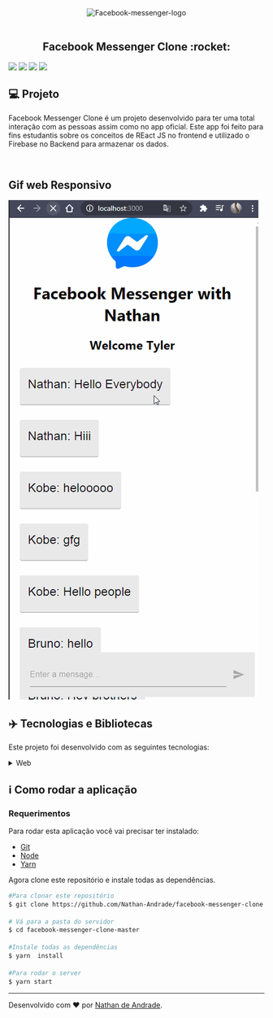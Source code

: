<div align="center">
   <img src="https://facebookbrand.com/wp-content/uploads/2018/09/Header-e1538151782912.png?w=100&h=100" alt="Facebook-messenger-logo" width="200px"/>
</div>

<br />

<h2 align="center">
    Facebook Messenger Clone :rocket:
</h2>

![](https://img.shields.io/github/languages/count/Nathan-Andrade/facebook-messenger-clone?color=%230078FF) ![](https://img.shields.io/github/languages/top/Nathan-Andrade/facebook-messenger-clone?color=%230078FF) ![](https://img.shields.io/github/repo-size/Nathan-Andrade/facebook-messenger-clone?color=%230078FF) ![](https://img.shields.io/github/last-commit/Nathan-Andrade/facebook-messenger-clone?color=%230078FF)




## :computer: Projeto

 Facebook Messenger Clone é um projeto desenvolvido para ter uma total interação com as pessoas assim como no app oficial. Este app foi feito para fins estudantis sobre os conceitos de REact JS no frontend e utilizado o Firebase no Backend para armazenar os dados.

 <p align="center">
  <img src="" >
  <h2>Gif web Responsivo</h2>
  <img src="https://github.com/Nathan-Andrade/facebook-messenger-clone/blob/master/github-pictures/gifWebResposive.gif?raw=true" >
</p>

 ## :airplane: Tecnologias e Bibliotecas

Este projeto foi desenvolvido com as seguintes tecnologias:

<details>
  <summary>Web</summary>

-   [React](https://pt-br.reactjs.org/)
-   [Styled Components](https://styled-components.com/)
-   [Material-UI/core](https://material-ui.com/pt/)
-   [Material-UI/icons](https://material-ui.com/pt/components/material-icons/#material-icons)
- [React Flip Move](https://github.com/joshwcomeau/react-flip-move)
- [Firebase](https://firebase.google.com/)
-   [VS Code](https://code.visualstudio.com/)

</details>

## :information_source: Como rodar a aplicação

### Requerimentos

Para rodar esta aplicação você vai precisar ter instalado:
* [Git](https://git-scm.com)
* [Node](https://nodejs.org/)
* [Yarn](https://yarnpkg.com/) 

Agora clone este repositório e instale todas as dependências.
```bash
#Para clonar este repositório
$ git clone https://github.com/Nathan-Andrade/facebook-messenger-clone.git

# Vá para a pasta do servidor
$ cd facebook-messenger-clone-master

#Instale todas as dependências
$ yarn  install

#Para rodar o server
$ yarn start

```

---

Desenvolvido com ❤️ por <a href="https://www.linkedin.com/in/nathan-a-1b9436124/">Nathan de Andrade</a>.
